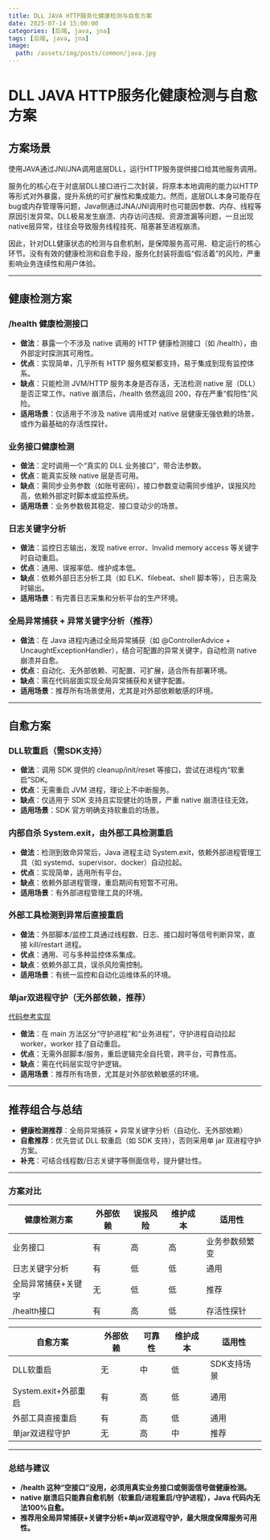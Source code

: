 ```yaml
---
title: DLL JAVA HTTP服务化健康检测与自愈方案
date: 2025-07-14 15:00:00
categories: [后端, java, jna]
tags: [后端, java, jna]
image:
  path: /assets/img/posts/common/java.jpg
---
```


# DLL JAVA HTTP服务化健康检测与自愈方案

## 方案场景

使用JAVA通过JNI/JNA调用底层DLL，运行HTTP服务提供接口给其他服务调用。

服务化的核心在于对底层DLL接口进行二次封装，将原本本地调用的能力以HTTP等形式对外暴露，提升系统的可扩展性和集成能力。然而，底层DLL本身可能存在bug或内存管理等问题，Java侧通过JNA/JNI调用时也可能因参数、内存、线程等原因引发异常。DLL极易发生崩溃、内存访问违规、资源泄漏等问题，一旦出现native层异常，往往会导致服务线程挂死、阻塞甚至进程崩溃。

因此，针对DLL健康状态的检测与自愈机制，是保障服务高可用、稳定运行的核心环节。没有有效的健康检测和自愈手段，服务化封装将面临“假活着”的风险，严重影响业务连续性和用户体验。

---

## 健康检测方案

### /health 健康检测接口
- **做法**：暴露一个不涉及 native 调用的 HTTP 健康检测接口（如 /health），由外部定时探测其可用性。
- **优点**：实现简单，几乎所有 HTTP 服务框架都支持，易于集成到现有监控体系。
- **缺点**：只能检测 JVM/HTTP 服务本身是否存活，无法检测 native 层（DLL）是否正常工作。native 崩溃后，/health 依然返回 200，存在严重“假阳性”风险。
- **适用场景**：仅适用于不涉及 native 调用或对 native 层健康无强依赖的场景，或作为最基础的存活性探针。

### 业务接口健康检测
- **做法**：定时调用一个“真实的 DLL 业务接口”，带合法参数。
- **优点**：能真实反映 native 层是否可用。
- **缺点**：需同步业务参数（如账号密码），接口参数变动需同步维护，误报风险高，依赖外部定时脚本或监控系统。
- **适用场景**：业务参数极其稳定、接口变动少的场景。

### 日志关键字分析
- **做法**：监控日志输出，发现 native error、Invalid memory access 等关键字时自动重启。
- **优点**：通用、误报率低、维护成本低。
- **缺点**：依赖外部日志分析工具（如 ELK、filebeat、shell 脚本等），日志需及时输出。
- **适用场景**：有完善日志采集和分析平台的生产环境。

### 全局异常捕获 + 异常关键字分析（推荐）
- **做法**：在 Java 进程内通过全局异常捕获（如 @ControllerAdvice + UncaughtExceptionHandler），结合可配置的异常关键字，自动检测 native 崩溃并自愈。
- **优点**：自动化、无外部依赖、可配置、可扩展，适合所有部署环境。
- **缺点**：需在代码层面实现全局异常捕获和关键字配置。
- **适用场景**：推荐所有场景使用，尤其是对外部依赖敏感的环境。

---

## 自愈方案

### DLL软重启（需SDK支持）
- **做法**：调用 SDK 提供的 cleanup/init/reset 等接口，尝试在进程内“软重启”SDK。
- **优点**：无需重启 JVM 进程，理论上不中断服务。
- **缺点**：仅适用于 SDK 支持且实现健壮的场景，严重 native 崩溃往往无效。
- **适用场景**：SDK 官方明确支持软重启的场景。

### 内部自杀 System.exit，由外部工具检测重启
- **做法**：检测到致命异常后，Java 进程主动 System.exit，依赖外部进程管理工具（如 systemd、supervisor、docker）自动拉起。
- **优点**：实现简单，适用所有平台。
- **缺点**：依赖外部进程管理，重启期间有短暂不可用。
- **适用场景**：有外部进程管理工具的环境。

### 外部工具检测到异常后直接重启
- **做法**：外部脚本/监控工具通过线程数、日志、接口超时等信号判断异常，直接 kill/restart 进程。
- **优点**：通用、可与多种监控体系集成。
- **缺点**：依赖外部工具，误杀风险需控制。
- **适用场景**：有统一监控和自动化运维体系的环境。

### 单jar双进程守护（无外部依赖，推荐）
[代码参考实现](https://github.com/handsomestWei/wutool/blob/main/src/main/java/com/wjy/wutool/web/ProcessGuardUtil.java)   
- **做法**：在 main 方法区分“守护进程”和“业务进程”，守护进程自动拉起 worker，worker 挂了自动重启。
- **优点**：无需外部脚本/服务，重启逻辑完全自托管，跨平台，可靠性高。
- **缺点**：需在代码层实现守护逻辑。
- **适用场景**：推荐所有场景，尤其是对外部依赖敏感的环境。

---

## 推荐组合与总结

- **健康检测推荐**：全局异常捕获 + 异常关键字分析（自动化、无外部依赖）
- **自愈推荐**：优先尝试 DLL 软重启（如 SDK 支持），否则采用单 jar 双进程守护方案。
- **补充**：可结合线程数/日志关键字等侧面信号，提升健壮性。

---

### 方案对比

| 健康检测方案         | 外部依赖 | 误报风险 | 维护成本 | 适用性         |
|----------------------|----------|----------|----------|----------------|
| 业务接口             | 有       | 高       | 高       | 业务参数频繁变 |
| 日志关键字分析       | 有       | 低       | 低       | 通用           |
| 全局异常捕获+关键字  | 无       | 低       | 低       | 推荐           |
| /health接口          | 有       | 高       | 低       | 存活性探针     |

| 自愈方案             | 外部依赖 | 可靠性   | 维护成本 | 适用性         |
|----------------------|----------|----------|----------|----------------|
| DLL软重启            | 无       | 中       | 低       | SDK支持场景    |
| System.exit+外部重启 | 有       | 高       | 低       | 通用           |
| 外部工具直接重启     | 有       | 高       | 低       | 通用           |
| 单jar双进程守护      | 无       | 高       | 中       | 推荐           |

---

### 总结与建议

- **/health 这种“空接口”没用，必须用真实业务接口或侧面信号做健康检测。**
- **native 崩溃后只能靠自愈机制（软重启/进程重启/守护进程），Java 代码内无法100%自愈。**
- **推荐用全局异常捕获+关键字分析+单jar双进程守护，最大限度保障服务可用性。**